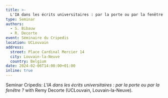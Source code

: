 ```yaml
---
title: >-
  L'IA dans les écrits universitaires : par la porte ou par la fenêtre ?
type: Seminar
authors:
  - S. Bibauw
  - R. Decorte
event: Séminaire du Cripedis
location: UCLouvain
address:
  street: Place Cardinal Mercier 14
  city: Louvain-la-Neuve
  country: Belgium
date: 2024-02-06T14:00:00+01:00
inline: true
---
```


Seminar Cripedis: _L'IA dans les écrits universitaires : par la porte ou par la fenêtre ?_ with Remy Decorte (UCLouvain, Louvain-la-Neuve).
